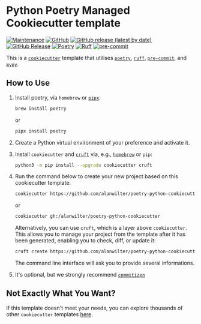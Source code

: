 # Python Poetry Managed Cookiecutter template

[![Maintenance](https://img.shields.io/badge/Maintained%3F-yes-green.svg?style=plastic)](https://github.com/alanwilter/poetry-python-cookiecutter/graphs/commit-activity)
[![GitHub](https://img.shields.io/github/license/alanwilter/poetry-python-cookiecutter?style=plastic)](https://github.com/alanwilter/poetry-python-cookiecutter)
[![GitHub release (latest by date)](https://img.shields.io/github/v/release/alanwilter/poetry-python-cookiecutter?display_name=tag&logo=github&style=plastic)](https://github.com/alanwilter/poetry-python-cookiecutter)
[![GitHub Release](https://img.shields.io/github/release-date/alanwilter/poetry-python-cookiecutter?style=plastic&logo=github)](https://github.com/alanwilter/poetry-python-cookiecutter)
[![Poetry](https://img.shields.io/endpoint?style=plastic&url=https://python-poetry.org/badge/v0.json)](https://python-poetry.org/)
[![Ruff](https://img.shields.io/endpoint?style=plastic&url=https://raw.githubusercontent.com/astral-sh/ruff/main/assets/badge/v2.json)](https://github.com/astral-sh/ruff)
[![pre-commit](https://img.shields.io/badge/pre--commit-enabled-brightgreen?logo=pre-commit&logoColor=white&style=plastic)](https://github.com/pre-commit/pre-commit)

This is a [`cookiecutter`](https://cookiecutter.readthedocs.io) template that utilises [`poetry`](https://python-poetry.org/), [`ruff`](<https://github.com/joestubbs/ruff](https://github.com/astral-sh/ruff)>), [`pre-commit`](https://pre-commit.com/), and [`mypy`](http://mypy-lang.org/).

## How to Use

1. Install poetry, via `homebrew` or [`pipx`](https://github.com/pypa/pipx):

   ```bash
   brew install poetry
   ```

   or

   ```bash
   pipx install poetry
   ```

2. Create a Python virtual environment of your preference and activate it.

3. Install `cookiecutter` and [`cruft`](https://github.com/cruft/cruft) via, e.g., [`homebrew`](https://brew.sh/) or `pip`:

   ```bash
   python3 -m pip install --upgrade cookiecutter cruft
   ```

4. Run the command below to create your new project based on this cookiecutter template:

   ```bash
   cookiecutter https://github.com/alanwilter/poetry-python-cookiecutter
   ```

   or

   ```bash
   cookiecutter gh:/alanwilter/poetry-python-cookiecutter
   ```

   Alternatively, you can use `cruft`, which is a layer above `cookiecutter`. This allows you to manage your project from the template after it has been generated, enabling you to check, diff, or update it:

   ```bash
   cruft create https://github.com/alanwilter/poetry-python-cookiecutter
   ```

   The command line interface will ask you to provide several informations.

5. It's optional, but we strongly recommend [`commitizen`](https://github.com/commitizen-tools/commitizen)

## Not Exactly What You Want?

If this template doesn't meet your needs, you can explore thousands of other `cookiecutter` templates [here](https://github.com/search?q=cookiecutter&amp%3Btype=Repositories&type=repositories).
